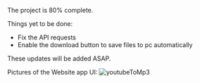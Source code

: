 The project is 80% complete.

Things yet to be done:
* Fix the API requests
* Enable the download button to save files to pc automatically

These updates will be added ASAP.

Pictures of the Website app UI:
![youtubeToMp3](https://github.com/Tshibanda1/Youtube-to-Mp3-Downloader/assets/118852771/b2c63178-7803-41ec-8b58-1ce97083a6e2)

